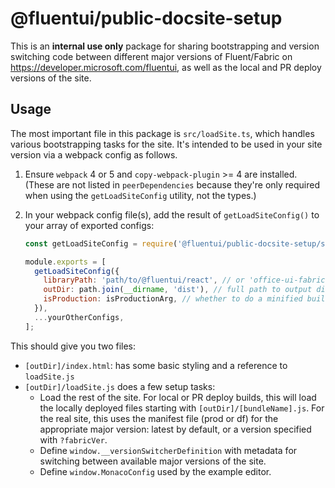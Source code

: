 # @fluentui/public-docsite-setup

This is an **internal use only** package for sharing bootstrapping and version switching code between different major versions of Fluent/Fabric on https://developer.microsoft.com/fluentui, as well as the local and PR deploy versions of the site.

## Usage

The most important file in this package is `src/loadSite.ts`, which handles various bootstrapping tasks for the site. It's intended to be used in your site version via a webpack config as follows.

1. Ensure `webpack` 4 or 5 and `copy-webpack-plugin` >= 4 are installed. (These are not listed in `peerDependencies` because they're only required when using the `getLoadSiteConfig` utility, not the types.)

1. In your webpack config file(s), add the result of `getLoadSiteConfig()` to your array of exported configs:

   ```js
   const getLoadSiteConfig = require('@fluentui/public-docsite-setup/scripts/getLoadSiteConfig');

   module.exports = [
     getLoadSiteConfig({
       libraryPath: 'path/to/@fluentui/react', // or 'office-ui-fabric-react' if appropriate
       outDir: path.join(__dirname, 'dist'), // full path to output directory
       isProduction: isProductionArg, // whether to do a minified build (filename is the same regardless)
     }),
     ...yourOtherConfigs,
   ];
   ```

This should give you two files:

- `[outDir]/index.html`: has some basic styling and a reference to `loadSite.js`
- `[outDir]/loadSite.js` does a few setup tasks:
  - Load the rest of the site. For local or PR deploy builds, this will load the locally deployed files starting with `[outDir]/[bundleName].js`. For the real site, this uses the manifest file (prod or df) for the appropriate major version: latest by default, or a version specified with `?fabricVer`.
  - Define `window.__versionSwitcherDefinition` with metadata for switching between available major versions of the site.
  - Define `window.MonacoConfig` used by the example editor.
